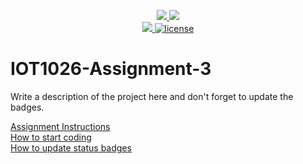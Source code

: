 <p align="center">
	<a href="https://github.com/Fikayo1844/IOT1026-Assignment-3/actions/workflows/ci.yml">
    <img src="https://github.com/Fikayo1844/IOT1026-Assignment-3/actions/workflows/ci.yml/badge.svg"/>
    </a>
	<a href="https://github.com/Fikayo1844/IOT1026-Assignment-3/actions/workflows/formatting.yml">
    <img src="https://github.com/Fiakyo1844/IOT1026-Assignment-3/actions/workflows/formatting.yml/badge.svg"/>
	<br/>
    <a href="https://codecov.io/gh/Fikayo1844/IOT1026-Assignment-3" > 
    <img src="https://codecov.io/gh/Fikayo1844/IOT1026-Assignment-3/branch/main/graph/badge.svg?token=JS0857X5JD"/> 
	<img title="MIT License" alt="license" src="https://img.shields.io/badge/license-MIT-informational?style=flat-square">	
    </a>
</p>

# IOT1026-Assignment-3
Write a description of the project here and don't forget to update the badges.  

[Assignment Instructions](docs/instructions.md)  
[How to start coding](docs/how-to-use.md)  
[How to update status badges](docs/how-to-update-badges.md)

